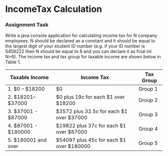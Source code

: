 # IncomeTax Calculation

### Assignment Task

Write a java console application for calculating income tax for N company employees. N should be declared as a constant and it should be equal to the largest digit of your student ID number (e.g. if your ID number is S456222 then N should be equal to 6 and you can declare it as final int N=6). The income tax and tax group for taxable income are  shown below in Table 1.

| Taxable Income	      | Income Tax	                                | Tax Group   |
|-----------------------|---------------------------------------------|-------------|
| 1. $0 – $18200	      | $0	                                        | Group 1     |
| 2. $18201– $37000	    | $0 plus 19c for each $1 over $18200	        | Group 2     |
| 3. $37001 - $87000	  | $3572 plus 32.5c for each $1 over $37000	  | Group 3     |
| 4. $87001 - $180000	  | $19822 plus 37c for each $1 over $87000	    | Group 4     |
| 5. $180001 and over	  | $54097 plus 45c for each $1 over $180000	  | Group 5     |

